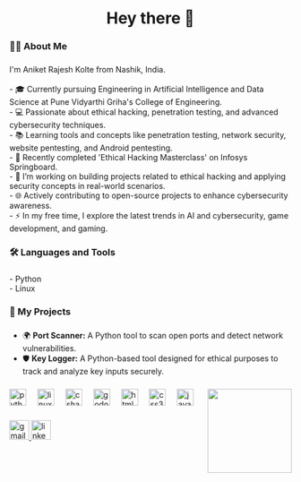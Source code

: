###


###

<h1 align="center">Hey there 👋</h1>

###

<h3 align="left">👨‍💻 About Me</h3>

###

<p align="left">
  I'm Aniket Rajesh Kolte from Nashik, India.<br><br>
  - 🎓 Currently pursuing Engineering in Artificial Intelligence and Data Science at Pune Vidyarthi Griha's College of Engineering.<br>
  - 💻 Passionate about ethical hacking, penetration testing, and advanced cybersecurity techniques.<br>
  - 📚 Learning tools and concepts like penetration testing, network security, website pentesting, and Android pentesting.<br>
  - 🌱 Recently completed 'Ethical Hacking Masterclass' on Infosys Springboard.<br>
  - 🔭 I’m working on building projects related to ethical hacking and applying security concepts in real-world scenarios.<br>
  - 🌐 Actively contributing to open-source projects to enhance cybersecurity awareness.<br>
  - ⚡ In my free time, I explore the latest trends in AI and cybersecurity, game development, and gaming.
</p>

###

<h3 align="left">🛠 Languages and Tools</h3>

###

<p align="left">
  - Python<br>
  - Linux<br>

</p>

###

<h3 align="left">🚀 My Projects</h3>

###
- 🌍 **Port Scanner:** A Python tool to scan open ports and detect network vulnerabilities.<br>
- 🛡 **Key Logger:** A Python-based tool designed for ethical purposes to track and analyze key inputs securely.<br>

###



###


###



###





###


###

<img align="right" height="150" src="https://www.gifcen.com/wp-content/uploads/2021/08/-13.gif"  />

###

<div align="left">
  <img src="https://cdn.jsdelivr.net/gh/devicons/devicon/icons/python/python-original.svg" height="30" alt="python logo"  />
  <img width="12" />
  <img src="https://cdn.jsdelivr.net/gh/devicons/devicon/icons/linux/linux-original.svg" height="30" alt="linux logo"  />
  <img width="12" />
  <img src="https://cdn.jsdelivr.net/gh/devicons/devicon/icons/csharp/csharp-original.svg" height="30" alt="csharp logo"  />
  <img width="12" />
  <img src="https://cdn.jsdelivr.net/gh/devicons/devicon/icons/godot/godot-original.svg" height="30" alt="godot logo"  />
  <img width="12" />
  <img src="https://cdn.jsdelivr.net/gh/devicons/devicon/icons/html5/html5-original.svg" height="30" alt="html5 logo"  />
  <img width="12" />
  <img src="https://cdn.jsdelivr.net/gh/devicons/devicon/icons/css3/css3-original.svg" height="30" alt="css3 logo"  />
  <img width="12" />
  <img src="https://cdn.jsdelivr.net/gh/devicons/devicon/icons/javascript/javascript-original.svg" height="30" alt="javascript logo"  />
</div>

###

<div align="left">
  <a href="kolteaniket26@gmail.com" target="_blank">
    <img src="https://img.shields.io/static/v1?message=Gmail&logo=gmail&label=&color=D14836&logoColor=white&labelColor=&style=for-the-badge" height="35" alt="gmail logo"  />
  </a>
  <a href="www.linkedin.com/in/aniket-kolte-491972288" target="_blank">
    <img src="https://img.shields.io/static/v1?message=LinkedIn&logo=linkedin&label=&color=0077B5&logoColor=white&labelColor=&style=for-the-badge" height="35" alt="linkedin logo"  />
  </a>
</div>

###

<br clear="both">


###



###



###
